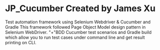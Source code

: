 # JP_Cucumber Created by James Xu
Test automation framework using Selenium Webdriver & Cucumber and Gradle
This framework followed Page Object Model design pattern in Selenium WebDriver.
"+"BDD Cucumber test scenarios
and Gradle build which allow you to run test cases under command line and get result printing on CLI.
